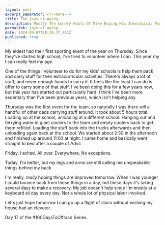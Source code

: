 ```yaml
---
layout: post
excerpt_separator: <!--more-->
title: The Joys of Aging
description: Mostly The Lonely Howls Of Mike Baying His Ideological Purity At The Moon
permalink: joys-of-aging
date: 2024-09-07T10:36:37.711Z
published: true
---
```


My eldest had their first sporting event of the year on Thursday. Since they've started high school, I've tried to volunteer where I can. This year my I can really feel my age.

<!--more-->

One of the things I volunteer to do for my kids' schools is help them pack and carry stuff for their extracurricular activities. There's always a lot of stuff, and never enough hands to carry it. It feels like the least I can do is offer to carry some of that stuff. I've been doing this for a few years now, but this year has started out particularly hard. I think I've been more sedentary than I've been previous years, which isn't helping any.

Thursday was the first event for the team, so naturally I was there will a handful of other dads carrying stuff around. It took about 5 hours total. Loading up at the school, unloading at a different school. Hanging out and ferrying water in giant coolers to the team and empty coolers back to get them refilled. Loading the stuff back into the trucks afterwards and then unloading again back at the school. We started about 2:30 in the afternoon and finished up around 11:00 at night. I came home and basically went straight to bed after a couple of Advil. 

Friday, I ached. All over. Everywhere. No exceptions. 

Today, I'm better, but my legs and arms are still calling me unspeakable things behind my back. 

I'm really, _really_ hoping things are improved tomorrow. When I was younger I could bounce back from these things in a day, but these days it's taking several days to make a recovery. My job doesn't help since I'm mostly at a keyboard all day every day. Not a whole lot of physical labor involved. 

Let's just hope tomorrow I can go up a flight of stairs without wishing my house had an elevator.

Day 17 of the #100DaysToOffload Series.
